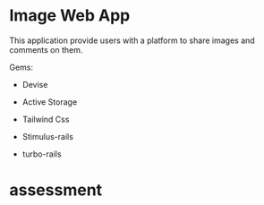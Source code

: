 # Image Web App

This application provide users with a platform to share images and comments on them.

Gems:

* Devise

* Active Storage

* Tailwind Css

* Stimulus-rails

* turbo-rails

# assessment
